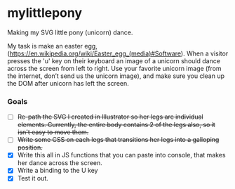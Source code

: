 # mylittlepony
Making my SVG little pony (unicorn) dance.

My task is make an easter egg, (https://en.wikipedia.org/wiki/Easter_egg_(media)#Software). When a visitor presses the 'u' key on their keyboard an image of a unicorn should dance across the screen from left to right. Use your favorite unicorn image (from the internet, don’t send us the unicorn image), and make sure you clean up the DOM after unicorn has left the screen.

### Goals
- [ ] ~~Re-path the SVG I created in Illustrator so her legs are individual <path> elements. Currently, the entire body contains 2 of the legs also, so it isn't easy to move them.~~
- [ ] ~~Write some CSS on each legs that transitions her legs into a galloping position.~~
- [x] Write this all in JS functions that you can paste into console, that makes her dance across the screen.
- [x] Write a binding to the U key
- [x] Test it out.
